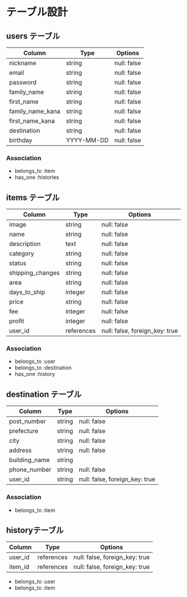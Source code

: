 # テーブル設計

## users テーブル

| Column             | Type       | Options     |
| ------------------ | ---------- | ----------- |
| nickname           | string     | null: false |
| email              | string     | null: false |
| password           | string     | null: false |
| family_name        | string     | null: false |
| first_name         | string     | null: false |
| family_name_kana   | string     | null: false |
| first_name_kana    | string     | null: false |
| destination        | string     | null: false |
| birthday           | YYYY-MM-DD | null: false |

### Association

- belongs_to :item
- has_one :histories


## items テーブル

| Column           | Type       | Options                        |
|----------------- | ---------- | ------------------------------ |
| image            | string     | null: false                    |
| name             | string     | null: false                    |
| description      | text       | null: false                    |
| category         | string     | null: false                    |
| status           | string     | null: false                    |
| shipping_changes | string     | null: false                    |
| area             | string     | null: false                    |     
| days_to_ship     | integer    | null: false                    | 
| price            | string     | null: false                    |
| fee              | integer    | null: false                    |
| profit           | integer    | null: false                    |
| user_id          | references | null: false, foreign_key: true |


### Association

- belongs_to :user
- belongs_to :destination
- has_one :history


## destination テーブル

| Column        | Type   | Options                        |
| ------------- | ------ | ------------------------------ |
| post_number   | string | null: false                    |
| prefecture    | string | null: false                    |
| city          | string | null: false                    |
| address       | string | null: false                    |
| building_name | string |                                |
| phone_number  | string | null: false                    |
| user_id       | string | null: false, foreign_key: true |


### Association

- belongs_to :item

## historyテーブル

| Column        | Type       | Options                        |
| ------------- | ---------- | ------------------------------ |
|user_id        | references | null: false, foreign_key: true |
|item_id        | references | null: false, foreign_key: true |

- belongs_to :user
- belongs_to :item
